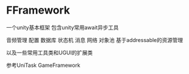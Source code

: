 # FFramework
一个unity基本框架
包含unity常用await异步工具

音频管理
配置
数据库
状态机
消息
网络
对象池
基于addressable的资源管理

以及一些常用工具类和UGUI的扩展类

参考UniTask GameFramework
